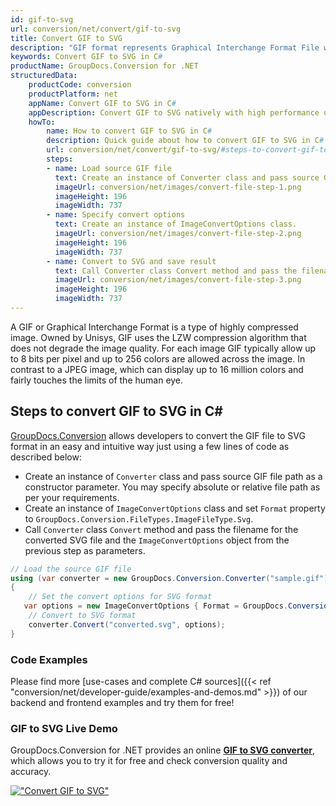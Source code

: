 ```yaml
---
id: gif-to-svg
url: conversion/net/convert/gif-to-svg
title: Convert GIF to SVG
description: "GIF format represents Graphical Interchange Format File with .gif extension. Learn how to convert GIF to SVG file programmatically in C# language using GroupDocs.Conversion for .NET library."
keywords: Convert GIF to SVG in C#
productName: GroupDocs.Conversion for .NET
structuredData:
    productCode: conversion
    productPlatform: net
    appName: Convert GIF to SVG in C#
    appDescription: Convert GIF to SVG natively with high performance using C# language and server side GroupDocs.Conversion for .NET APIs, without the use of any software like Microsoft or Open Office.
    howTo:
        name: How to convert GIF to SVG in C# 
        description: Quick guide about how to convert GIF to SVG in C# with high performance and accuracy.
        url: conversion/net/convert/gif-to-svg/#steps-to-convert-gif-to-svg-in-c
        steps:
        - name: Load source GIF file 
          text: Create an instance of Converter class and pass source GIF file path as a constructor parameter. You may specify absolute or relative file path as per your requirements. 
          imageUrl: conversion/net/images/convert-file-step-1.png
          imageHeight: 196
          imageWidth: 737
        - name: Specify convert options 
          text: Create an instance of ImageConvertOptions class.
          imageUrl: conversion/net/images/convert-file-step-2.png
          imageHeight: 196
          imageWidth: 737
        - name: Convert to SVG and save result 
          text: Call Converter class Convert method and pass the filename for the converted HTML file and the ImageConvertOptions object from the previous step as parameters.
          imageUrl: conversion/net/images/convert-file-step-3.png
          imageHeight: 196
          imageWidth: 737
---
```


A GIF or Graphical Interchange Format is a type of highly compressed image. Owned by Unisys, GIF uses the LZW compression algorithm that does not degrade the image quality. For each image GIF typically allow up to 8 bits per pixel and up to 256 colors are allowed across the image. In contrast to a JPEG image, which can display up to 16 million colors and fairly touches the limits of the human eye.

## Steps to convert GIF to SVG in C#

[GroupDocs.Conversion](https://products.groupdocs.com/conversion/net) allows developers to convert the GIF file to SVG format in an easy and intuitive way just using a few lines of code as described below:

* Create an instance of `Converter` class and pass source GIF file path as a constructor parameter. You may specify absolute or relative file path as per your requirements. 
* Create an instance of `ImageConvertOptions` class and set `Format` property to `GroupDocs.Conversion.FileTypes.ImageFileType.Svg`.
* Call `Converter` class `Convert` method and pass the filename for the converted SVG file and the `ImageConvertOptions` object from the previous step as parameters.

```csharp
// Load the source GIF file
using (var converter = new GroupDocs.Conversion.Converter("sample.gif"))
{
    // Set the convert options for SVG format
   var options = new ImageConvertOptions { Format = GroupDocs.Conversion.FileTypes.ImageFileType.Svg };
    // Convert to SVG format
    converter.Convert("converted.svg", options);
}
```

### Code Examples

Please find more [use-cases and complete C# sources]({{< ref "conversion/net/developer-guide/examples-and-demos.md" >}}) of our backend and frontend examples and try them for free!

### GIF to SVG Live Demo

GroupDocs.Conversion for .NET provides an online [**GIF to SVG converter**](https://products.groupdocs.app/conversion/gif-to-svg), which allows you to try it for free and check conversion quality and accuracy.

[!["Convert GIF to SVG"](conversion/net/images/convert-to-svg/convert-gif-to-svg.png)](https://products.groupdocs.app/conversion/gif-to-svg)